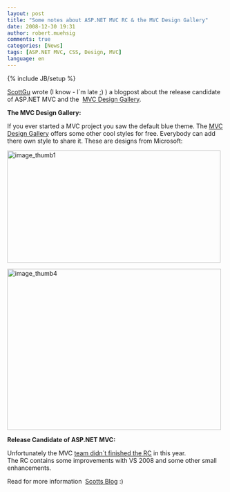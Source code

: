 ```yaml
---
layout: post
title: "Some notes about ASP.NET MVC RC & the MVC Design Gallery"
date: 2008-12-30 19:31
author: robert.muehsig
comments: true
categories: [News]
tags: [ASP.NET MVC, CSS, Design, MVC]
language: en
---
```

{% include JB/setup %}
<p><a href="http://weblogs.asp.net/scottgu/archive/2008/12/19/asp-net-mvc-design-gallery-and-upcoming-view-improvements-with-the-asp-net-mvc-release-candidate.aspx">ScottGu</a> wrote (I know - I&#180;m late ;) ) a blogpost about the release candidate of ASP.NET MVC and the&#160; <a href="http://www.asp.net/mvc/gallery/default.aspx?supportsjs=true">MVC Design Gallery</a>.</p> 


  <p><strong>The MVC Design Gallery:</strong></p>
<p>If you ever started a MVC project you saw the default blue theme. The <a href="http://www.asp.net/mvc/gallery/default.aspx?supportsjs=true">MVC Design Gallery</a> offers some other cool styles for free. Everybody can add there own style to share it. These are designs from Microsoft:</p>  
  <p><a href="{{BASE_PATH}}/assets/wp-images-en/image-thumb111.png"><img style="border-top-width: 0px; border-left-width: 0px; border-bottom-width: 0px; border-right-width: 0px" height="259" alt="image_thumb1" src="{{BASE_PATH}}/assets/wp-images-en/image-thumb1-thumb1.png" width="494" border="0" /></a> </p>
<p><a href="{{BASE_PATH}}/assets/wp-images-en/image-thumb42.png"><img style="border-top-width: 0px; border-left-width: 0px; border-bottom-width: 0px; border-right-width: 0px" height="372" alt="image_thumb4" src="{{BASE_PATH}}/assets/wp-images-en/image-thumb4-thumb1.png" width="495" border="0" /></a></p>
<p><strong>Release Candidate of ASP.NET MVC:</strong></p>
<p>Unfortunately the MVC <a href="http://haacked.com/archive/2008/12/19/a-little-holiday-love-from-the-asp.net-mvc-team.aspx">team didn&#180;t finished the RC</a> in this year.     <br />The RC contains some improvements with VS 2008 and some other small enhancements.</p>
<p>Read for more information&#160; <a href="http://weblogs.asp.net/scottgu/archive/2008/12/19/asp-net-mvc-design-gallery-and-upcoming-view-improvements-with-the-asp-net-mvc-release-candidate.aspx">Scotts Blog</a> :)</p>
